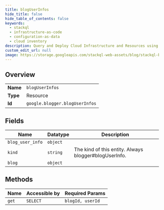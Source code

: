 ```yaml
---
title: blogUserInfos
hide_title: false
hide_table_of_contents: false
keywords:
  - stackql
  - infrastructure-as-code
  - configuration-as-data
  - cloud inventory
description: Query and Deploy Cloud Infrastructure and Resources using SQL
custom_edit_url: null
image: https://storage.googleapis.com/stackql-web-assets/blog/stackql-blog-post-featured-image.png
---
```

  
    

## Overview
<table><tbody>
<tr><td><b>Name</b></td><td><code>blogUserInfos</code></td></tr>
<tr><td><b>Type</b></td><td>Resource</td></tr>
<tr><td><b>Id</b></td><td><code>google.blogger.blogUserInfos</code></td></tr>
</tbody></table>

## Fields
| Name | Datatype | Description |
| ---- | -------- | ----------- |
| `blog_user_info` | `object` |  |
| `kind` | `string` | The kind of this entity. Always blogger#blogUserInfo. |
| `blog` | `object` |  |
## Methods
| Name | Accessible by | Required Params |
| ---- | ------------- | --------------- |
| `get` | `SELECT` | `blogId, userId` |
